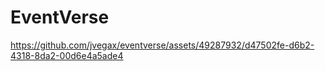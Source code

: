 # EventVerse

https://github.com/jvegax/eventverse/assets/49287932/d47502fe-d6b2-4318-8da2-00d6e4a5ade4
